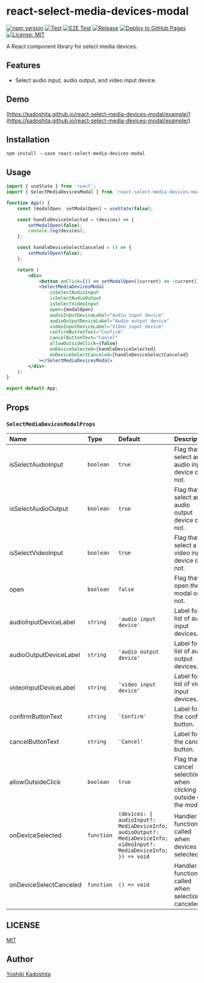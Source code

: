 # react-select-media-devices-modal

[![npm version](https://badge.fury.io/js/react-select-media-devices-modal.svg)](https://badge.fury.io/js/react-select-media-devices-modal)
[![Test](https://github.com/kadoshita/react-select-media-devices-modal/actions/workflows/test.yaml/badge.svg?branch=master)](https://github.com/kadoshita/react-select-media-devices-modal/actions/workflows/test.yaml)
[![E2E Test](https://github.com/kadoshita/react-select-media-devices-modal/actions/workflows/e2e-test.yaml/badge.svg)](https://github.com/kadoshita/react-select-media-devices-modal/actions/workflows/e2e-test.yaml)
[![Release](https://github.com/kadoshita/react-select-media-devices-modal/actions/workflows/release.yaml/badge.svg)](https://github.com/kadoshita/react-select-media-devices-modal/actions/workflows/release.yaml)
[![Deploy to GitHub Pages](https://github.com/kadoshita/react-select-media-devices-modal/actions/workflows/deploy.yaml/badge.svg?branch=master)](https://github.com/kadoshita/react-select-media-devices-modal/actions/workflows/deploy.yaml)
[![License: MIT](https://img.shields.io/badge/License-MIT-yellow.svg)](https://opensource.org/licenses/MIT)

A React component library for select media devices.

## Features

- Select audio input, audio output, and video input device.

## Demo

[https://kadoshita.github.io/react-select-media-devices-modal/example/](https://kadoshita.github.io/react-select-media-devices-modal/example/)

## Installation

```shell
npm install --save react-select-media-devices-modal
```

## Usage

```jsx
import { useState } from 'react';
import { SelectMediaDevicesModal } from 'react-select-media-devices-modal';

function App() {
    const [modalOpen, setModalOpen] = useState(false);

    const handleDeviceSelected = (devices) => {
        setModalOpen(false);
        console.log(devices);
    };

    const handleDeviceSelectCanceled = () => {
        setModalOpen(false);
    };

    return (
        <div>
            <button onClick={() => setModalOpen((current) => !current)}>Select Device</button>
            <SelectMediaDevicesModal
                isSelectAudioInput
                isSelectAudioOutput
                isSelectVideoInput
                open={modalOpen}
                audioInputDeviceLabel="Audio input device"
                audioOutputDeviceLabel="Audio output device"
                videoInputDeviceLabel="Video input device"
                confirmButtonText="Confirm"
                cancelButtonText="Cancel"
                allowOutsideClick={false}
                onDeviceSelected={handleDeviceSelected}
                onDeviceSelectCanceled={handleDeviceSelectCanceled}
            ></SelectMediaDevicesModal>
        </div>
    );
}

export default App;
```

## Props

### `SelectMediaDevicesModalProps`

| Name | Type | Default | Description |
| :--- | :--- | :------ | :---------- |
| isSelectAudioInput | `boolean` | `true` | Flag that select an audio input device or not. |
| isSelectAudioOutput | `boolean` | `true` | Flag that select an audio output device or not. |
| isSelectVideoInput | `boolean` | `true` | Flag that select a video input device or not. |
| open | `boolean` | `false` | Flag that open the modal or not. |
| audioInputDeviceLabel | `string` | `'audio input device'` | Label for list of audio input devices. |
| audioOutputDeviceLabel | `string` | `'audio output device'` | Label for list of audio output devices. |
| videoInputDeviceLabel | `string` | `'video input device'` | Label for list of video input devices. |
| confirmButtonText | `string` | `'Confirm'` | Label for the confirm button. |
| cancelButtonText | `string` | `'Cancel'` | Label for the cancel button. |
| allowOutsideClick | `boolean` | `true` | Flag that cancel selection when clicking outside of the modal. |
| onDeviceSelected | `function` | `(devices: { audioInput?: MediaDeviceInfo; audioOutput?: MediaDeviceInfo; videoInput?: MediaDeviceInfo; }) => void` | Handler function called when devices are selected. |
| onDeviceSelectCanceled | `function` | `() => void` | Handler function called when selection canceled. |

## LICENSE

[MIT](https://github.com/kadoshita/react-select-media-devices-modal/blob/master/LICENSE)

## Author

[Yoshiki Kadoshita](https://github.com/kadoshita)

